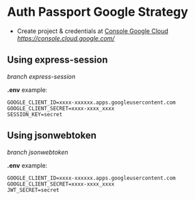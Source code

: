 # Auth Passport Google Strategy

* Create project & credentials at [Console Google Cloud](https://console.cloud.google.com/)
*https://console.cloud.google.com/*


## Using express-session
*branch express-session*

__.env__ example:

```
GOOGLE_CLIENT_ID=xxxx-xxxxxx.apps.googleusercontent.com
GOOGLE_CLIENT_SECRET=xxxx-xxxx_xxxx
SESSION_KEY=secret
```

## Using jsonwebtoken
*branch jsonwebtoken*

__.env__ example:

```
GOOGLE_CLIENT_ID=xxxx-xxxxxx.apps.googleusercontent.com
GOOGLE_CLIENT_SECRET=xxxx-xxxx_xxxx
JWT_SECRET=secret
```
